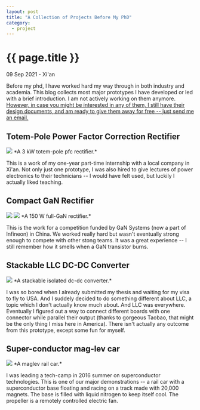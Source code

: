 ```yaml
---
layout: post
title: "A Collection of Projects Before My PhD"
category: 
  - project
---
```


{{ page.title }}
================

<p class="meta">09 Sep 2021 - Xi'an</p>
Before my phd, I have worked hard my way through in both industry and academia. This blog collects most major prototypes I have developed or led with a brief introduction. I am not actively working on them anymore. <u>However, in case you might be interested in any of them, I still have their design documents, and am ready to give them away for free -- just send me an email.</u>

## Totem-Pole Power Factor Correction Rectifier
<img src="/images/posts/industrial_experience/SiC_totem_pole_prototype_Aside.png" style="background-color: white;">
*A 3 kW totem-pole pfc rectifier.*

This is a work of my one-year part-time internship with a local company in Xi'an. Not only just one prototype, I was also hired to give lectures of power electronics to their technicians -- I would have felt used, but luckily I actually liked teaching.

## Compact GaN Rectifier
<img src="/images/posts/industrial_experience/GaN_totem_pole_prototype_Aside.png" style="background-color: white;">
<img src="/images/posts/industrial_experience/GaN_totem_pole_prototype_Bside.png" style="background-color: white;">
*A 150 W full-GaN rectifier.*

This is the work for a competition funded by GaN Systems (now a part of Infineon) in China. We worked really hard but wasn't eventually strong enough to compete with other stong teams. It was a great experience -- I still remember how it smells when a GaN transistor burns. 

## Stackable LLC DC-DC Converter
<img src="/images/posts/industrial_experience/llc_stackable.png" style="background-color: white;">
*A stackable isolated dc-dc converter.*

I was so bored when I already submitted my thesis and waiting for my visa to fly to USA. And I suddely decided to do something different about LLC, a topic which I don't actually know much about. And LLC was everywhere. Eventually I figured out a way to connect different boards with one connector while parallel their output (thanks to gorgeous Taobao, that might be the only thing I miss here in America). There isn't actually any outcome from this prototype, except some fun for myself.

## Super-conductor mag-lev car
<img src="/images/posts/superconductor_camp/super_conductor_magrail.jpeg" style="background-color: white;">
*A maglev rail car.*

I was leading a tech-camp in 2016 summer on superconductor technologies. This is one of our major demonstrations -- a rail car with a superconductor base floating and racing on a track made with 20,000 magnets. The base is filled with liquid nitrogen to keep itself cool. The propeller is a remotely controlled electric fan.
